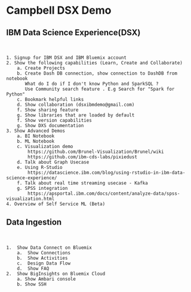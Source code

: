 # Campbell DSX Demo


## IBM Data Science Experience(DSX) ##
</br>

    1. Signup for IBM DSX and IBM Bluemix account
    2. Show the following capabilities (Learn, Create and Collaborate)
        a. Create Projects    
        b. Create Dash DB connection, show connection to DashDB from notebook
           What do I do if I don't know Python and SparkSQL ? 
           Use Community search feature . E.g Search for "Spark for Python"
        c. Bookmark helpful links
        d. Show collaboration (dsxibmdemo@gmail.com)
        f. Show sharing feature
        g. Show libraries that are loaded by default
        f. Show version capabilities
        g. Show DXS documentation        
    3. Show Advanced Demos   
        a. BI Notebook
        b. ML Notebook
        c. Visualization demo
            https://github.com/Brunel-Visualization/Brunel/wiki
            https://github.com/ibm-cds-labs/pixiedust          
        d. Talk about Graph Usecase
        e. Using R-Studio
            https://datascience.ibm.com/blog/using-rstudio-in-ibm-data-science-experience/
        f. Talk about real time streaming usecase - Kafka
        g. SPSS integration
            https://apsportal.ibm.com/docs/content/analyze-data/spss-visualization.html
    4. Overview of Self Service ML (Beta)        

## Data Ingestion ##

</br>

    1.  Show Data Connect on Bluemix
        a.  Show Connections
        b.  Show Activities 
        c.  Design Data Flow
        d.  Show FAQ
    2.  Show BigInsights on Bluemix Cloud
        a. Show Ambari console
        b. Show SSH


    

